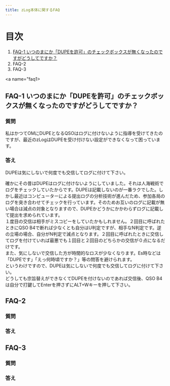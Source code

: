 ```yaml
---
title: zLog本体に関するFAQ
---
```


# 目次

1. [FAQ-1 いつのまにか「DUPEを許可」のチェックボックスが無くなったのですがどうしてですか？](#faq1)
2. FAQ-2
3. FAQ-3

<a name="faq1>
## FAQ-1 いつのまにか「DUPEを許可」のチェックボックスが無くなったのですがどうしてですか？

### 質問

私はかつてOMにDUPEとなるQSOはログに付けないように指導を受けてきたのですが、最近のzLogはDUPEを受け付けない設定ができなくなって困っています。  

### 答え

DUPEは気にしないで何度でも交信してログに付けて下さい。  

確かにその昔はDUPEはログに付けないようにしていました。それは人海戦術でログをチェックしていたからです。DUPEは記載しないのが一番ラクでした。しかし最近はコンピューターによる提出ログの分析技術が進んだため、参加各局のログを突き合わせてチェックを行っています。そのためお互いのログに記載が無い場合は減点の対象となりますので、DUPEかどうかにかかわらずログに記載して提出を求められています。  
１度目の交信は相手がミスコピーをしていたかもしれません。２回目に呼ばれたときにQSO B4で断れば少なくとも自分はU判定ですが、相手なN判定です。逆の立場の場合、自分がN判定で減点となります。２回目に呼ばれたときに交信してログを付けていれば最悪でも１回目と２回目のどちらかの交信が０点になるだけです。  
また、気にしないで交信した方が時間的なロスが少なくなります。Es時などは「DUPEです」「えっ何時頃ですか？」等の問答を避けられます。  
というわけですので、DUPEは気にしないで何度でも交信してログに付けて下さい。  
どうしても宗旨替えができなくてDUPEを付けないのであれば交信後、QSO B4は自分で打鍵してEnterを押さずにALT+Wキーを押して下さい。  
</a>

## FAQ-2 

### 質問

### 答え

## FAQ-3 

### 質問

### 答え

